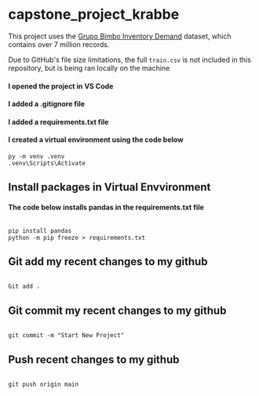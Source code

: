 # capstone_project_krabbe

This project uses the [Grupo Bimbo Inventory Demand](https://www.kaggle.com/competitions/grupo-bimbo-inventory-demand) dataset, which contains over 7 million records.

Due to GitHub's file size limitations, the full `train.csv` is not included in this repository, but is being ran locally on the machine

#### I opened the project in VS Code

#### I added a .gitignore file

#### I added a requirements.txt file

#### I created a virtual environment using the code below

```shell
py -m venv .venv
.venv\Scripts\Activate

```

## Install packages in Virtual Envvironment

#### The code below installs pandas in the requirements.txt file
```shell

pip install pandas
python -m pip freeze > requirements.txt

```

## Git add my recent changes to my github
```shell

Git add .

```

## Git commit my recent changes to my github

```shell

git commit -m "Start New Project"

```

## Push recent changes to my github

```shell

git push origin main

```
